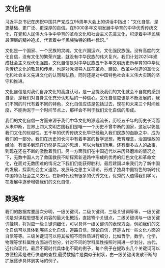 ## 文化自信

习近平总书记在庆祝中国共产党成立95周年大会上的讲话中指出：“文化自信，是更基础、更广泛、更深厚的自信。在5000多年文明发展中孕育的中华优秀传统文化，在党和人民伟大斗争中孕育的革命文化和社会主义先进文化，积淀着中华民族最深层的精神追求，代表着中华民族独特的精神标识。”

文化是一个国家、一个民族的灵魂。文化兴国运兴，文化强民族强。没有高度的文化自信，没有文化的繁荣兴盛，就没有中华民族的伟大复兴，我们计划2025年建成社会主义现代化强国，文化自信是对中华民族五千多年文明历史所孕育的中华优秀传统文化的敬意和传承，也是对党领导人民在革命、建设、改革中创造的革命文化和社会主义先进文化的认同和弘扬，同时还是对中国特色社会主义伟大实践的坚守和推进。

文化自信是对我们自身文化的高度认可，是一旦提及我们的文化就会不自觉的感到自豪，是我们对自身文化充分认知后的一种信心。文化自信应该是不断发展的，我们不同的时代有着不同的特色，文化自信应该是包括过去，现在和未来三个时间维度，不能拘泥于一个时间节点上，那样会不利于我们文化自信的形成。

我们的文化自信一方面来源于我们中华文化的源远流长，历经五千年的历史长河而从未中断，世界上四大文明古国我们是唯一一个历史不曾中断的国家，这足以彰显我们文化的优越性。五千年的优秀传统文化早已经融入我们民族的血脉之中，成为我们的一部分。我们在历史的长河中有着丰富的哲学思想，教育理念，治国理政的经验，有很多到现在仍然是先进的思想，可以为我们所用。还有很多古人的故事，到现在还在不断的激励着我们。另一方面我们在中国近代以来历经磨难的情况之下，无数中国人为了救国救民不断探索新道路中形成的优秀的红色文化和革命文化，在面对无数困难的情况之下我们仍能获得胜利。最后建国以来我们为了新中国的发展，探索社会主义道路，发展马克思主义理论，形成了独具中国特色的新时代中国特色社会主义文化。在新时代也有很多的优秀文化，优秀的人值得我们学习，在发展中逐步增强我们的文化自信。

## 数据库

我们的数据库要层次分明，一级关键词，二级关键词，三级关键词等等，一级关键词是对课程思想相关内容的最大化概括，直接寄个关键点，二级关键词与一级关键词挂钩，将对应一级关键词细化，可以具体一级关键词的表现方面，例如我们的文化自信可以具体到哪些文化自信，道路自信，理论自信，还是古代一些文化方面的自信等等。三级关键词可以将其按照不同性质进行细分，比如哲学，数学，化学，物理等学科属性方面进行划分，针对不同的学科属性按照时间进一步划分，古代，近代和现代，最后不同时代具体化不同的例子，每个例子在提取出几个关键词可以方便检索是进行快速的查找,最受数据库是类似于树状，由一级关键词发散不断的扩展逐步具体到实际的例子。